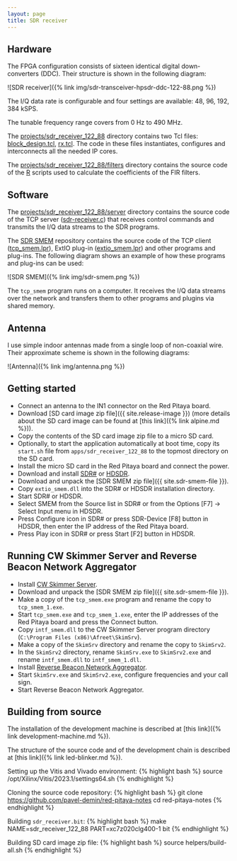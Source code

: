 ```yaml
---
layout: page
title: SDR receiver
---
```


Hardware
-----

The FPGA configuration consists of sixteen identical digital down-converters (DDC). Their structure is shown in the following diagram:

![SDR receiver]({% link img/sdr-transceiver-hpsdr-ddc-122-88.png %})

The I/Q data rate is configurable and four settings are available: 48, 96, 192, 384 kSPS.

The tunable frequency range covers from 0 Hz to 490 MHz.

The [projects/sdr_receiver_122_88](https://github.com/pavel-demin/red-pitaya-notes/tree/master/projects/sdr_receiver_122_88) directory contains two Tcl files: [block_design.tcl](https://github.com/pavel-demin/red-pitaya-notes/blob/master/projects/sdr_receiver_122_88/block_design.tcl), [rx.tcl](https://github.com/pavel-demin/red-pitaya-notes/blob/master/projects/sdr_receiver_122_88/rx.tcl). The code in these files instantiates, configures and interconnects all the needed IP cores.

The [projects/sdr_receiver_122_88/filters](https://github.com/pavel-demin/red-pitaya-notes/tree/master/projects/sdr_receiver_122_88/filters) directory contains the source code of the [R](https://www.r-project.org) scripts used to calculate the coefficients of the FIR filters.

Software
-----

The [projects/sdr_receiver_122_88/server](https://github.com/pavel-demin/red-pitaya-notes/tree/master/projects/sdr_receiver_122_88/server) directory contains the source code of the TCP server ([sdr-receiver.c](https://github.com/pavel-demin/red-pitaya-notes/blob/master/projects/sdr_receiver_122_88/server/sdr-receiver.c)) that receives control commands and transmits the I/Q data streams to the SDR programs.

The [SDR SMEM](https://github.com/pavel-demin/sdr-smem) repository contains the source code of the TCP client ([tcp_smem.lpr](https://github.com/pavel-demin/sdr-smem/blob/main/tcp_smem.lpr)), ExtIO plug-in ([extio_smem.lpr](https://github.com/pavel-demin/sdr-smem/blob/main/extio_smem.lpr)) and other programs and plug-ins. The following diagram shows an example of how these programs and plug-ins can be used:

![SDR SMEM]({% link img/sdr-smem.png %})

The `tcp_smem` program runs on a computer. It receives the I/Q data streams over the network and transfers them to other programs and plugins via shared memory.

Antenna
-----

I use simple indoor antennas made from a single loop of non-coaxial wire. Their approximate scheme is shown in the following diagrams:

![Antenna]({% link img/antenna.png %})

Getting started
-----

 - Connect an antenna to the IN1 connector on the Red Pitaya board.
 - Download [SD card image zip file]({{ site.release-image }}) (more details about the SD card image can be found at [this link]({% link alpine.md %})).
 - Copy the contents of the SD card image zip file to a micro SD card.
 - Optionally, to start the application automatically at boot time, copy its `start.sh` file from `apps/sdr_receiver_122_88` to the topmost directory on the SD card.
 - Install the micro SD card in the Red Pitaya board and connect the power.
 - Download and install [SDR#](https://www.dropbox.com/sh/5fy49wae6xwxa8a/AAAdAcU238cppWziK4xPRIADa/sdr/sdrsharp_v1.0.0.1361_with_plugins.zip?dl=1) or [HDSDR](https://www.hdsdr.de).
 - Download and unpack the [SDR SMEM zip file]({{ site.sdr-smem-file }}).
 - Copy `extio_smem.dll` into the SDR# or HDSDR installation directory.
 - Start SDR# or HDSDR.
 - Select SMEM from the Source list in SDR# or from the Options [F7] &rarr; Select Input menu in HDSDR.
 - Press Configure icon in SDR# or press SDR-Device [F8] button in HDSDR, then enter the IP address of the Red Pitaya board.
 - Press Play icon in SDR# or press Start [F2] button in HDSDR.

Running CW Skimmer Server and Reverse Beacon Network Aggregator
-----

 - Install [CW Skimmer Server](https://dxatlas.com/skimserver).
 - Download and unpack the [SDR SMEM zip file]({{ site.sdr-smem-file }}).
 - Make a copy of the `tcp_smem.exe` program and rename the copy to `tcp_smem_1.exe`.
 - Start `tcp_smem.exe` and `tcp_smem_1.exe`, enter the IP addresses of the Red Pitaya board and press the Connect button.
 - Copy `intf_smem.dll` to the CW Skimmer Server program directory (`C:\Program Files (x86)\Afreet\SkimSrv`).
 - Make a copy of the `SkimSrv` directory and rename the copy to `SkimSrv2`.
 - In the `SkimSrv2` directory, rename `SkimSrv.exe` to `SkimSrv2.exe` and rename `intf_smem.dll` to `intf_smem_1.dll`.
 - Install [Reverse Beacon Network Aggregator](https://www.reversebeacon.net/pages/Aggregator+34).
 - Start `SkimSrv.exe` and `SkimSrv2.exe`, configure frequencies and your call sign.
 - Start Reverse Beacon Network Aggregator.

Building from source
-----

The installation of the development machine is described at [this link]({% link development-machine.md %}).

The structure of the source code and of the development chain is described at [this link]({% link led-blinker.md %}).

Setting up the Vitis and Vivado environment:
{% highlight bash %}
source /opt/Xilinx/Vitis/2023.1/settings64.sh
{% endhighlight %}

Cloning the source code repository:
{% highlight bash %}
git clone https://github.com/pavel-demin/red-pitaya-notes
cd red-pitaya-notes
{% endhighlight %}

Building `sdr_receiver.bit`:
{% highlight bash %}
make NAME=sdr_receiver_122_88 PART=xc7z020clg400-1 bit
{% endhighlight %}

Building SD card image zip file:
{% highlight bash %}
source helpers/build-all.sh
{% endhighlight %}
